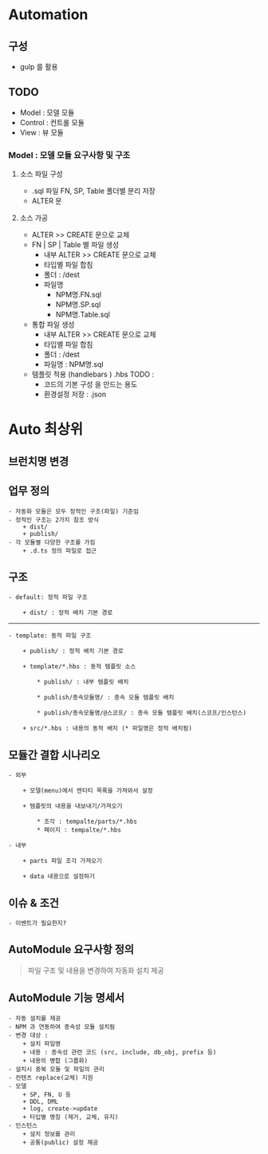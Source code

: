 # Automation

## 구성
- gulp 를 활용


## TODO
- Model : 모델 모듈
- Control : 컨트롤 모듈
- View : 뷰 모듈
  

  
### Model : 모델 모듈 요구사항 및 구조

1. 소스 파일 구성
    - .sql 파일 FN, SP, Table 폴더별 분리 저장 
    - ALTER 문

2. 소스 가공
    - ALTER >> CREATE 문으로 교체
    - FN | SP | Table 별 파일 생성
        + 내부 ALTER >> CREATE 문으로 교체
        + 타입별 파일 합침
        + 폴더 : /dest
        + 파일명 
            * NPM명.FN.sql
            * NPM명.SP.sql
            * NPM명.Table.sql
    - 통합 파일 생성
        + 내부 ALTER >> CREATE 문으로 교체
        + 타입별 파일 합침 
        + 폴더 : /dest           
        + 파일명 : NPM명.sql
    - 템플릿 적용 (handlebars )  .hbs       TODO :
        + 코드의 기본 구성 을 만드는 용도
        + 환경설정 저장 : .json

# Auto 최상위



## 브런치명 변경

## 업무 정의
    - 자동화 모듈은 모두 정적인 구조(파일) 기준임
    - 정적인 구조는 2가지 참조 방식
        + dist/
        + publish/ 
    - 각 모듈별 다양한 구조를 가짐
        + .d.ts 정의 파일로 접근

## 구조
    - default: 정적 파일 구조

        + dist/ : 정적 배치 기본 경로

------------------------------------------------------------    
    - template: 동적 파일 구조
        
        + publish/ : 정적 배치 기본 경로

        + template/*.hbs : 동적 템플릿 소스
            
            * publish/ : 내부 템플릿 배치
            
            * publish/종속모듈명/ : 종속 모듈 템플릿 배치
            
            * publish/종속모듈명/@스코프/ : 종속 모듈 템플릿 배치(스코프/인스턴스)
            
        + src/*.hbs : 내용의 동적 배치 (* 파일명은 정적 배치됨)

## 모듈간 결합 시나리오

    - 외부
        
        + 모델(menu)에서 엔티티 목록을 가져와서 설정
        
        + 템플릿의 내용을 내보내기/가져오기
            
            * 조각 : tempalte/parts/*.hbs
            * 페이지 : tempalte/*.hbs
    
    - 내부

        + parts 파일 조각 가져오기

        + data 내용으로 설정하기


## 이슈 & 조건
    - 이벤트가 필요한지?

## AutoModule 요구사항 정의

> 파일 구조 및 내용을 변경하여 자동화 설치 제공


## AutoModule 기능 명세서

    - 자동 설치를 제공
    - NPM 과 연동하여 종속성 모듈 설치됨
    - 변경 대상 :
        + 설치 파일명
        + 내용 : 종속성 관련 코드 (src, include, db_obj, prefix 등)
        + 내용의 병합 (그룹화)
    - 설치시 중복 모듈 및 파일의 관리
    - 컨텐츠 replace(교체) 지원
    - 모델
        + SP, FN, U 등
        + DDL, DML
        + log, create->update
        + 타입별 명칭 (제거, 교체, 유지)
    - 인스턴스
        + 설치 정보를 관리
        + 공통(public) 설정 제공